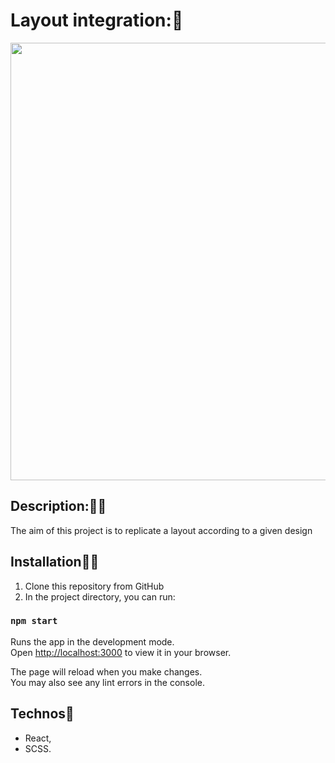 # Layout integration::art:
<p align="center">
  <img width="700" src="./src/images/upflow.gif"/>
</p>

## Description::woman_teacher:
The aim of this project is to replicate a layout according to a given design

## Installation:man_mechanic:
1. Clone this repository from GitHub
2. In the project directory, you can run:

### `npm start`

Runs the app in the development mode.\
Open [http://localhost:3000](http://localhost:3000) to view it in your browser.

The page will reload when you make changes.\
You may also see any lint errors in the console.

## Technos:hammer:

- React,
- SCSS.








